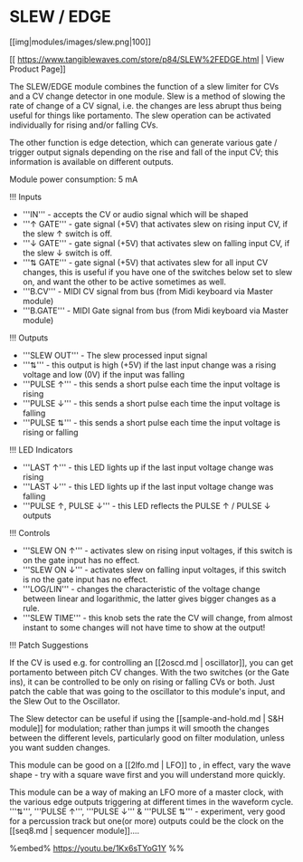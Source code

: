 # SLEW / EDGE
[[img|modules/images/slew.png|100]]

[[ https://www.tangiblewaves.com/store/p84/SLEW%2FEDGE.html | View Product Page]]

The SLEW/EDGE module combines the function of a slew limiter for CVs and a CV change detector in one module. Slew is a method of slowing the rate of change of a CV signal, i.e. the changes are less abrupt thus being useful for things like portamento. The slew operation can be activated individually for rising and/or falling CVs.

The other function is edge detection, which can generate various gate / trigger output signals depending on the rise and fall of the input CV; this information is available on different outputs.

Module power consumption: 5 mA

!!! Inputs

* '''IN''' - accepts the CV or audio signal which will be shaped
* '''↑ GATE''' -  gate signal (+5V) that activates slew on rising input CV, if the slew ↑ switch is off.
* '''↓ GATE''' -  gate signal (+5V)  that activates slew on falling input CV, if the slew ↓ switch is off.
* '''⇅ GATE''' -  gate signal (+5V) that activates slew for all input CV changes, this is useful if you have one of the switches below set to slew on, and want the other to be active sometimes as well.
* '''B.CV''' -  MIDI CV signal from bus (from Midi keyboard via Master module)
* '''B.GATE''' -  MIDI Gate signal from bus (from Midi keyboard via Master module)

!!! Outputs

* '''SLEW OUT''' - The slew processed input signal 
* '''⇅''' -   this output is high (+5V) if the last input change was a rising voltage and low (0V) if the input was falling
* '''PULSE ↑''' - this sends a short pulse each time the input voltage is rising
* '''PULSE ↓''' - this sends a short pulse each time the input voltage is falling
* '''PULSE ⇅''' - this sends a short pulse each time the input voltage is rising or falling

!!! LED Indicators

* '''LAST ↑''' - this LED lights up if the last input voltage change was rising
* '''LAST ↓''' - this LED lights up if the last input voltage change was falling
* '''PULSE ↑, PULSE ↓''' -  this LED reflects the PULSE ↑ / PULSE ↓ outputs

!!! Controls

* '''SLEW ON ↑''' - activates slew on rising input voltages, if this switch is on the gate input has no effect.
* '''SLEW ON ↓''' -  activates slew on falling input voltages, if this switch is no the gate input has no effect.
* '''LOG/LIN''' -  changes the characteristic of the voltage change between linear and logarithmic, the latter gives bigger changes as a rule.
* '''SLEW TIME''' - this knob sets the rate the CV will change, from almost instant to some changes will not have time to show at the output!

!!! Patch Suggestions

If the CV is used e.g. for controlling an [[2oscd.md | oscillator]], you can get portamento between pitch CV changes. With the two switches (or the Gate ins), it can be controlled to be only on rising or falling CVs or both. Just patch the cable that was going to the oscillator to this module's input, and the Slew Out to the Oscillator.

The Slew detector can be useful if using the [[sample-and-hold.md | S&H module]] for modulation; rather than jumps it will smooth the changes between the different levels, particularly good on filter modulation, unless you want sudden changes. 

This module can be good on a [[2lfo.md | LFO]] to , in effect, vary the wave shape - try with a square wave first and you will understand more quickly.

This module can be a way of making an LFO more of a master clock, with the various edge outputs triggering at different times in the waveform cycle.  '''⇅''',    '''PULSE ↑''',  '''PULSE ↓''' & '''PULSE ⇅''' - experiment, very good for a percussion track but one(or more) outputs could be the clock on the [[seq8.md | sequencer module]]....

%embed% https://youtu.be/1Kx6sTYoG1Y %%
